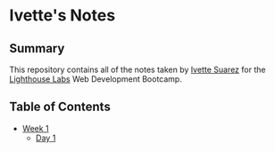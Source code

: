 # Ivette's Notes
## Summary 

This repository contains all of the notes taken by [Ivette Suarez](https://github.com/ive-m) for the [Lighthouse Labs](https://www.lighthouselabs.ca/) Web Development Bootcamp.

## Table of Contents
* [Week 1](/Week_1/)
  * [Day 1](/Week_1/Day_1/)